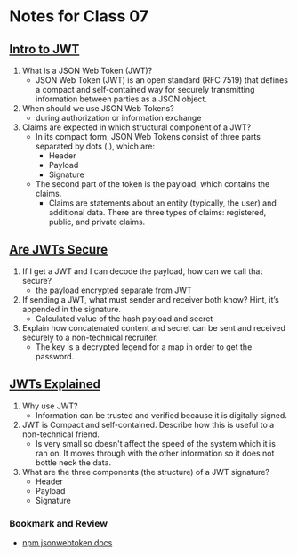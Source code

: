 # Notes for Class 07

## [Intro to JWT](https://jwt.io/introduction/)

1. What is a JSON Web Token (JWT)?
    * JSON Web Token (JWT) is an open standard (RFC 7519) that defines a compact and self-contained way for securely transmitting information between parties as a JSON object.
2. When should we use JSON Web Tokens?
    * during authorization or information exchange
3. Claims are expected in which structural component of a JWT?
    * In its compact form, JSON Web Tokens consist of three parts separated by dots (.), which are:
        * Header
        * Payload
        * Signature
    * The second part of the token is the payload, which contains the claims.
        * Claims are statements about an entity (typically, the user) and additional data. There are three types of claims: registered, public, and private claims.

## [Are JWTs Secure](https://stackoverflow.com/questions/27301557/if-you-can-decode-jwt-how-are-they-secure)

1. If I get a JWT and I can decode the payload, how can we call that secure?
    * the payload encrypted separate from JWT
2. If sending a JWT, what must sender and receiver both know? Hint, it’s appended in the signature.
    * Calculated value of the hash payload and secret
3. Explain how concatenated content and secret can be sent and received securely to a non-technical recruiter.
    * The key is a decrypted legend for a map in order to get the password.

## [JWTs Explained](https://www.youtube.com/watch?v=926mknSW9Lo)

1. Why use JWT?
    * Information can be trusted and verified because it is digitally signed.
2. JWT is Compact and self-contained. Describe how this is useful to a non-technical friend.
    * Is very small so doesn't affect the speed of the system which it is ran on. It moves through with the other information so it does not bottle neck the data.
3. What are the three components (the structure) of a JWT signature?
    * Header
    * Payload
    * Signature

### Bookmark and Review

* [npm jsonwebtoken docs](https://www.npmjs.com/package/jsonwebtoken)
